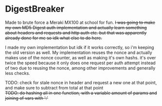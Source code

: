 # DigestBreaker

Made to brute force a Meraki MX100 at school for fun. ~~I was going to make my own MD5 Digest auth implementation and actually learn something about headers and requests and http auth etc. but that was apparently already done for me so idk what else to do here.~~

I made my own implementation but idk if it works correctly, so i'm keeping the old version as well. My implementation reuses the nonce and actually makes use of the nonce counter, as well as making it's own hashs. it's over twice the speed because it only does one request per auth attempt instead of two due to reusing the nonce, among other improvements and generally less checks.

TODO: check for stale nonce in header and request a new one at that point, and make sure to subtract from total at that point\
~~TODO: do hashing all in one function, with a variable amount of params and joining of vars with ':'~~